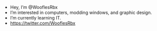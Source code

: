- Hey, I’m @WooflesRbx
- I’m interested in computers, modding windows, and graphic design.
- I’m currently learning IT.
- https://twitter.com/WooflesRbx
